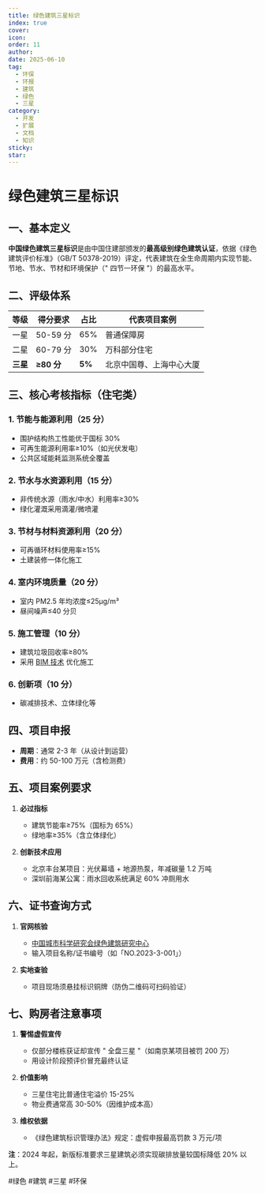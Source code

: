```yaml
---
title: 绿色建筑三星标识
index: true
cover: 
icon: 
order: 11
author: 
date: 2025-06-10
tag:
  - 环保
  - 环报
  - 建筑
  - 绿色
  - 三星
category:
  - 开发
  - 扩展
  - 文档
  - 知识
sticky: 
star: 
---
```


# **绿色建筑三星标识**

## **一、基本定义**

**中国绿色建筑三星标识**是由中国住建部颁发的**最高级别绿色建筑认证**，依据《绿色建筑评价标准》（GB/T 50378-2019）评定，代表建筑在全生命周期内实现节能、节地、节水、节材和环境保护（" 四节一环保 "）的最高水平。

## **二、评级体系**

|**等级**|得分要求|占比|代表项目案例|
|---|---|---|---|
|一星|50-59 分|65%|普通保障房|
|二星|60-79 分|30%|万科部分住宅|
|**三星**|**≥80 分**|**5%**|北京中国尊、上海中心大厦|

## **三、核心考核指标（住宅类）**

### **1. 节能与能源利用（25 分）**

- 围护结构热工性能优于国标 30%
- 可再生能源利用率≥10%（如光伏发电）
- 公共区域能耗监测系统全覆盖

### **2. 节水与水资源利用（15 分）**

- 非传统水源（雨水/中水）利用率≥30%
- 绿化灌溉采用滴灌/微喷灌

### **3. 节材与材料资源利用（20 分）**

- 可再循环材料使用率≥15%
- 土建装修一体化施工

### **4. 室内环境质量（20 分）**

- 室内 PM2.5 年均浓度≤25μg/m³
- 昼间噪声≤40 分贝

### **5. 施工管理（10 分）**

- 建筑垃圾回收率≥80%
- 采用 [BIM 技术](/res/扩展资料/BIM) 优化施工

### **6. 创新项（10 分）**

- 碳减排技术、立体绿化等

## **四、项目申报**

- **周期**：通常 2-3 年（从设计到运营）
- **费用**：约 50-100 万元（含检测费）

## **五、项目案例要求**

1. **必过指标**
	- 建筑节能率≥75%（国标为 65%）
	- 绿地率≥35%（含立体绿化）
	
2. **创新技术应用**
	- 北京丰台某项目：光伏幕墙 + 地源热泵，年减碳量 1.2 万吨
	- 深圳前海某公寓：雨水回收系统满足 60% 冲厕用水

## **六、证书查询方式**

1. **官网核验**
	- [中国城市科学研究会绿色建筑研究中心](http://www.gbmap.org)
	- 输入项目名称/证书编号（如「NO.2023-3-001」）
	
2. **实地查验**
	- 项目现场须悬挂标识铜牌（防伪二维码可扫码验证）

## **七、购房者注意事项**

1. **警惕虚假宣传**
	- 仅部分楼栋获证却宣传 " 全盘三星 "（如南京某项目被罚 200 万）
	- 用设计阶段预评价冒充最终认证
	
2. **价值影响**
	- 三星住宅比普通住宅溢价 15-25%
	- 物业费通常高 30-50%（因维护成本高）
	
3. **维权依据**
	- 《绿色建筑标识管理办法》规定：虚假申报最高罚款 3 万元/项

**注**：2024 年起，新版标准要求三星建筑必须实现碳排放量较国标降低 20% 以上。

#绿色 #建筑 #三星 #环保
